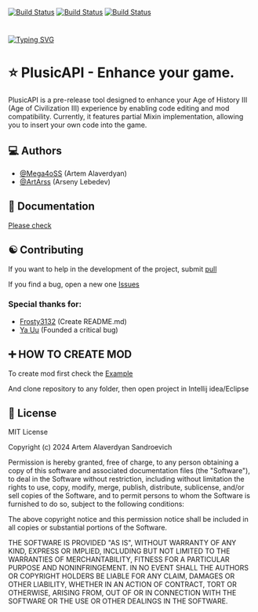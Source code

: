 
[![Build Status](https://img.shields.io/github/forks/Mega4oSS/PlusicAPI.svg?style=for-the-badge)](https://github.com/Mega4oSS/PlusicAPI) [![Build Status](https://img.shields.io/github/stars/Mega4oSS/PlusicAPI.svg?style=for-the-badge)](https://github.com/Mega4oSS/PlusicAPI) [![Build Status](https://img.shields.io/badge/Java-JDK%2011-green?style=for-the-badge)](https://github.com/Mega4oSS/PlusicAPI)

# 

[![Typing SVG](https://readme-typing-svg.herokuapp.com?color=%2336BCF7&lines=English+language.&size=30&color=red)](https://git.io/typing-svg)

# 

# ⭐ PlusicAPI - Enhance your game.

PlusicAPI is a pre-release tool designed to enhance your Age of History III (Age of Civilization III) experience by enabling code editing and mod compatibility. Currently, it features partial Mixin implementation, allowing you to insert your own code into the game.


## 💻 Authors

- [@Mega4oSS](https://github.com/Mega4oSS) (Artem Alaverdyan)
- [@ArtArss](https://github.com/ArtArss) (Arseny Lebedev)

## 📖 Documentation

[Please check](https://plusicapi.gitbook.io/plusicapi-docs)


## ☯ Contributing

If you want to help in the development of the project, submit  [pull](https://github.com/Mega4oSS/PlusicAPI/pulls)

If you find a bug, open a new one [Issues](https://github.com/Mega4oSS/PlusicAPI/issues)

### Special thanks for:
- [Frosty3132](https://github.com/frosty3132) (Create README.md)
- [Ya Uu](https://vk.com/id699391643) (Founded a critical bug)

## ➕ HOW TO CREATE MOD

To create mod first check the [Example](https://github.com/Mega4oSS/Age-of-history-III-FullscreenBorderless)

And clone repository to any folder, then open project in Intellij idea/Eclipse

## 🔰 License

MIT License

Copyright (c) 2024 Artem Alaverdyan Sandroevich

Permission is hereby granted, free of charge, to any person obtaining a copy
of this software and associated documentation files (the "Software"), to deal
in the Software without restriction, including without limitation the rights
to use, copy, modify, merge, publish, distribute, sublicense, and/or sell
copies of the Software, and to permit persons to whom the Software is
furnished to do so, subject to the following conditions:

The above copyright notice and this permission notice shall be included in all
copies or substantial portions of the Software.

THE SOFTWARE IS PROVIDED "AS IS", WITHOUT WARRANTY OF ANY KIND, EXPRESS OR
IMPLIED, INCLUDING BUT NOT LIMITED TO THE WARRANTIES OF MERCHANTABILITY,
FITNESS FOR A PARTICULAR PURPOSE AND NONINFRINGEMENT. IN NO EVENT SHALL THE
AUTHORS OR COPYRIGHT HOLDERS BE LIABLE FOR ANY CLAIM, DAMAGES OR OTHER
LIABILITY, WHETHER IN AN ACTION OF CONTRACT, TORT OR OTHERWISE, ARISING FROM,
OUT OF OR IN CONNECTION WITH THE SOFTWARE OR THE USE OR OTHER DEALINGS IN THE
SOFTWARE.